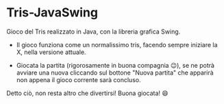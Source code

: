 # Tris-JavaSwing
Gioco del Tris realizzato in Java, con la libreria grafica Swing.

- Il gioco funziona come un normalissimo tris, facendo sempre iniziare la X,
nella versione attuale.

- Giocata la partita (rigorosamente in buona compagnia 😉), se ne potrà avviare
una nuova cliccando sul bottone "Nuova partita" che apparirà non appena il
gioco corrente sarà concluso.

Detto ciò, non resta altro che divertirsi! Buona giocata! 😄
